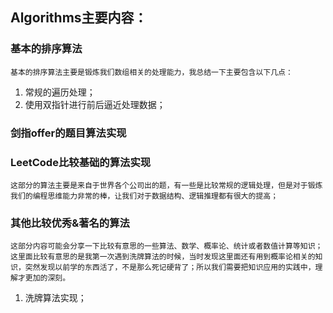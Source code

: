 ## Algorithms主要内容：

### 基本的排序算法
	基本的排序算法主要是锻炼我们数组相关的处理能力，我总结一下主要包含以下几点：
1. 常规的遍历处理；
2. 使用双指针进行前后逼近处理数据；

### 剑指offer的题目算法实现


### LeetCode比较基础的算法实现
	这部分的算法主要是来自于世界各个公司出的题，有一些是比较常规的逻辑处理，但是对于锻炼我们的编程思维能力非常的棒，让我们对于数据结构、逻辑推理都有很大的提高；

### 其他比较优秀&著名的算法
	这部分内容可能会分享一下比较有意思的一些算法、数学、概率论、统计或者数值计算等知识；这里面比较有意思的是我第一次遇到洗牌算法的时候，当时发现这里面还有用到概率论相关的知识，突然发现以前学的东西活了，不是那么死记硬背了；所以我们需要把知识应用的实践中，理解才更加的深刻。
1. 洗牌算法实现；